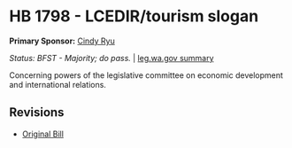 # HB 1798 - LCEDIR/tourism slogan
**Primary Sponsor:** [Cindy Ryu](/person/leg/cindy.ryu.md)

*Status: BFST - Majority; do pass.* | [leg.wa.gov summary](https://app.leg.wa.gov/billsummary?BillNumber=1798&Year=2021)

Concerning powers of the legislative committee on economic development and international relations.

## Revisions
* [Original Bill](1/)